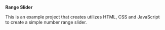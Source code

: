 **Range Slider**

This is an example project that creates utilizes HTML, CSS and JavaScript to create a simple number range slider.
